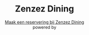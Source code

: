 <div id="rm_reservation" class="section-content" align="center">
    <div class="rm_reservation_body">
        <div class="rm_reservation_top" style="text-align: center; "></div>
        <p style="text-align: center; ">
            <!--style from SeatMe-->
             <link type="text/css" rel="stylesheet" href="{{ site.baseurl }}/seatme.css" /> 
    <!--<link type="text/css" rel="stylesheet" href="http://www.seatme.nl/css/srm.css" />-->
        </p>
        <div id="rm_wrapper">
            <!-- this is the script which generates the form -->
            <script language="javascript" type="text/javascript" src="http://www.seatme.nl/srm/?rid=4865&af=2774&lang=nl"></script>
            <noscript>
                <div id="rm_form_wrapper">
                    <h1 class="rm_header">Zenzez Dining</h1>
                    <div class="rm_box_wrapper">
                        <div class="rm_gray_box">
                            <a class="rm_page" href="http://www.seatme.nl/restaurant/4865/apeldoorn/centrum/zenzez_dining.htm"> Maak een reservering bij Zenzez Dining</a>
                        </div>
                    </div>
                </div>
                <div id="rm_logo_wrapper">
                    <span class="rm_powered">powered by</span>
                    <a alt="Powered by SeatMe" class="rm_logo" href="http://www.seatme.nl"></a>
                </div>
            </noscript>
        </div>
    </div>
    <div class="rm_reservation_bottom" style="text-align: center; "></div>
</div>
